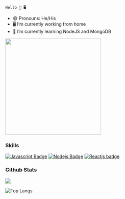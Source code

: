 ```text
Hello 🌙 🖥️
```

- 😄 Pronouns: He/His
- 🖥️ I’m currently working from home
- 🌱 I’m currently learning NodeJS and MongoDB

<img align="center" width="300px" src="https://i.pinimg.com/originals/37/9f/75/379f759c64a7d6523fe6978b83ee5615.gif" />

### Skills

[![Javascript Badge](https://img.shields.io/badge/-Javascript-F0DB4F?style=for-the-badge&labelColor=black&logo=javascript&logoColor=F0DB4F)](#) [![Nodejs Badge](https://img.shields.io/badge/-Nodejs-3C873A?style=for-the-badge&labelColor=black&logo=node.js&logoColor=3C873A)](#)  [![Reactjs badge](https://img.shields.io/badge/-ReactJs-61DAFB?style=for-the-badge&labelColor=black&logo=react&logoColor=61DAFB)](#)

### Github Stats

<img src="https://github-readme-stats.vercel.app/api?username=puimekster&show_icons=true&theme=shades-of-purple" /> 

![Top Langs](https://github-readme-stats.vercel.app/api/top-langs/?username=puimekster&layout=compact&theme=shades-of-purple)
